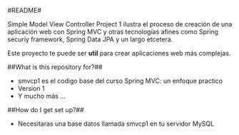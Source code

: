 #README#

Simple Model View Controller Project 1 ilustra el proceso de creación de una aplicación web con Spring MVC y otras tecnologías afines como Spring securiy framework, Spring Data JPA y un largo etcetera.

Este proyecto te puede ser **util** para crear aplicaciones web más complejas.


##What is this repository for?##

* smvcp1 es el codigo base del curso Spring MVC: un enfoque practico
* Version 1
* Y mucho más ...

##How do I get set up?##

* Necesitaras una base datos llamada smvcp1 en tu servidor MySQL